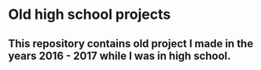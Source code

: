 # Old high school projects

This repository contains old project I made in the years 2016 - 2017 while I was in high school. 
---
